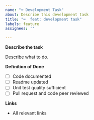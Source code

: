 ```yaml
---
name: "⌨️ Development Task"
about: Describe this development task
title: "⌨️  feat: development task"
labels: feature
assignees: ''

---
```


**Describe the task**

Describe what to do.

**Definition of Done**

- [ ] Code documented
- [ ] Readme updated
- [ ] Unit test quality sufficient
- [ ] Pull request and code peer reviewed

**Links**

- All relevant links